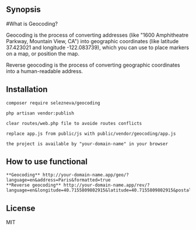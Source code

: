 ## Synopsis

#What is Geocoding?

Geocoding is the process of converting addresses (like "1600 Amphitheatre Parkway, Mountain View, CA") into geographic coordinates (like latitude 37.423021 and longitude -122.083739), which you can use to place markers on a map, or position the map.

Reverse geocoding is the process of converting geographic coordinates into a human-readable address.

## Installation
```
composer require selezneva/geocoding
```
```
php artisan vendor:publish
```
```
clear routes/web.php file to avoide routes conflicts
```
```
replace app.js from public/js with public/vendor/geocoding/app.js
```
```
the project is available by "your-domain-name" in your browser 
```
## How to use functional 
```
**Geocoding** http://your-domain-name.app/geo/?language=en&address=Paris&formatted=true
**Reverse geocoding** http://your-domain-name.app/rev/?language=en&longitude=40.7155809802915&latitude=40.7155809802915&postalCode=true
```
## License

MIT
